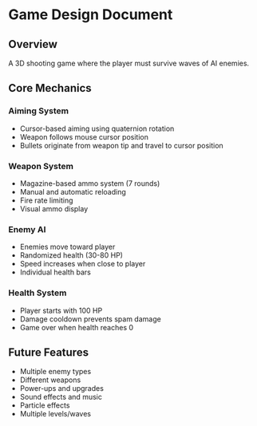 # Game Design Document

## Overview

A 3D shooting game where the player must survive waves of AI enemies.

## Core Mechanics

### Aiming System
- Cursor-based aiming using quaternion rotation
- Weapon follows mouse cursor position
- Bullets originate from weapon tip and travel to cursor position

### Weapon System
- Magazine-based ammo system (7 rounds)
- Manual and automatic reloading
- Fire rate limiting
- Visual ammo display

### Enemy AI
- Enemies move toward player
- Randomized health (30-80 HP)
- Speed increases when close to player
- Individual health bars

### Health System
- Player starts with 100 HP
- Damage cooldown prevents spam damage
- Game over when health reaches 0

## Future Features

- Multiple enemy types
- Different weapons
- Power-ups and upgrades
- Sound effects and music
- Particle effects
- Multiple levels/waves
